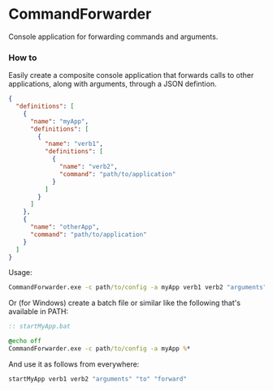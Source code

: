 # CommandForwarder

Console application for forwarding commands and arguments.

### How to

Easily create a composite console application that forwards calls to other applications, along with arguments, through a JSON defintion. 

```json
{
  "definitions": [
    {
      "name": "myApp",
      "definitions": [
        {
          "name": "verb1",
          "definitions": [
            {
              "name": "verb2",
              "command": "path/to/application"
            }
          ]
        }
      ]
    },
    {
      "name": "otherApp",
      "command": "path/to/application"
    }
  ]
}
```

Usage:

```bat
CommandForwarder.exe -c path/to/config -a myApp verb1 verb2 "arguments" "to" "forward"
```

Or (for Windows) create a batch file or similar like the following that's available in PATH:

```bat
:: startMyApp.bat

@echo off
CommandForwarder.exe -c path/to/config -a myApp %*
```

And use it as follows from everywhere:

```bat
startMyApp verb1 verb2 "arguments" "to" "forward"
```
